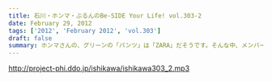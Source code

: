 ```yaml
---
title: 石川・ホンマ・ぶるんのBe-SIDE Your Life! vol.303-2
date: February 29, 2012
tags: ['2012', 'February 2012', 'vol.303']
draft: false
summary: ホンマさんの、グリーンの「パンツ」は「ZARA」だそうです。そんな中、メンバーたち終了後も、バンドの方向性についてアツい意見交換をし続けるのでした。NAMAE
---
```


http://project-phi.ddo.jp/ishikawa/ishikawa303_2.mp3